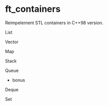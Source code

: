 # ft_containers
Reimpelement STL containers in C++98 version.

List

Vector

Map

Stack

Queue

+ bonus

Deque

Set
